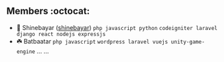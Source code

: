 ## Members :octocat:

* 🐳 Shinebayar ([shinebayar](https://github.com/shinebayar)) `php javascript python`  `codeigniter laravel django react nodejs expressjs`
* ☘️ Batbaatar `php javascript`   `wordpress laravel vuejs unity-game-engine`
...
...